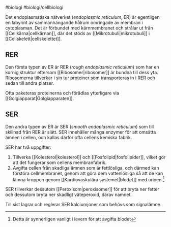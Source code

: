 #biologi #biologi/cellbiologi 

Det endoplasmatiska nätverket (*endoplasmic reticulum*, ER) är egentligen en labyrint av sammanhängande hålrum omringade av membran i cytoplasman. Det är förbundet med kärnmembranet och strålar ut från [[Cellkärna|cellkärnan]], där det stöds av [[Mikrotubuli|mikrotubuli]] i [[Cellskelett|cellskelettet]].
## RER
Den första typen av ER är RER (*rough endoplasmic reticulum*) som har en kornig struktur eftersom [[Ribosomer|ribosomer]] är bundna till dess yta. Ribosomerna tillverkar i sin tur proteiner som transporteras in i RER och sedan till andra platser.

Ofta paketeras proteinerna och förädlas ytterligare via [[Golgiapparat|Golgiapparaten]].
## SER
Den andra typen av ER är SER (*smooth endoplasmic reticulum*) som till skillnad från RER är slätt. SER innehåller många enzymer för att omsätta ämnen i cellen, och kallas därför ofta cellens kemiska fabrik.

SER har två uppgifter:
1. Tillverka [[Kolesterol|kolesterol]] och [[Fosfolipid|fosfolipider]], vilket gör att det fungerar som cellens membranfabrik.
2. Avgifta cellen från skadliga ämnen som är fettlösliga, och därmed kan förstöra cellmembranet, genom att göra dem vattenlösliga så att de kan lämna kroppen genom [[Kardiovaskulära systemet|blodet]] med urinen.[^1]

SER tillverkar dessutom [[Peroxisom|peroxisomer]] för att bryta ner fetter och dessutom bryta ner skadligt väteperoxid, därav namnet.

Till sist lagrar och reglerar SER kalciumjoner som behövs som signalämne.

[^1]: Detta är synnerligen vanligt i levern för att avgifta blodet